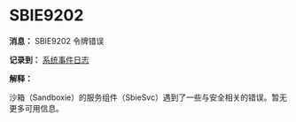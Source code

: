 # SBIE9202

**消息：** SBIE9202 令牌错误

**记录到：** [系统事件日志](SystemEventLog.md)

**解释：**

沙箱（Sandboxie）的服务组件（SbieSvc）遇到了一些与安全相关的错误。暂无更多可用信息。